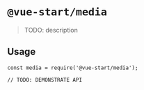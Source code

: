 # `@vue-start/media`

> TODO: description

## Usage

```
const media = require('@vue-start/media');

// TODO: DEMONSTRATE API
```
